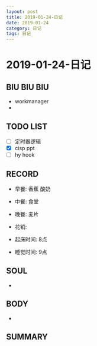```yaml
---
layout: post
title: 2019-01-24-日记
date: 2019-01-24
category: 日记
tags: 日记
---
```

# 2019-01-24-日记
## BIU BIU BIU
- workmanager
- 
 
## TODO LIST
- [ ] 定时器逻辑
- [x] cisp ppt
- [ ] hy hook
 
## RECORD
- 早餐:  香蕉 酸奶
- 中餐:  食堂
- 晚餐:  麦片
 
- 花销:  
 
- 起床时间:  8点
- 睡觉时间:  9点
 
## SOUL
- 
 
## BODY
- 
 
## SUMMARY
 
 
